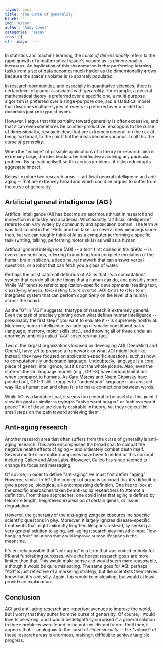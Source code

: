 ```yaml
---
layout: post
title: "The curse of generality"
blurb: ""
img: "essay"
author: "Andy Jones"
categories: "essay"
tags: []
<!-- image: -->
---
```


<style>
.column {
  float: left;
  width: 30%;
  padding: 5px;
}

.post-container {
  margin-bottom: 4rem;
  width: 450px;
  /*text-align: justify;*/
  /*text-justify: inter-word;*/
  font-size: 15px;
}

/* Clear floats after image containers */
.row::after {
  content: "";
  clear: both;
  display: table;
}
</style>

In statistics and machine learning, the *curse of dimensionality* refers to the rapid growth of a mathematical space's volume as its dimensionality increases. An implication of this phenomenon is that performing learning tasks from a set of data becomes much harder as the dimensionality grows because the space's volume is so sparsely populated.

In research communities, and especially in quantitative sciences, there is certain level of glamor associated with *generality*. For example, a general mathematical theory is preferred over a specific one, a multi-purpose algorithm is preferred over a single-purpose one, and a statistical model that describes multiple types of events is preferred over a model that describes just one type of event.

However, I argue that this partiality toward generality is often excessive, and that it can even sometimes be counter-productive. Analogous to the curse of dimensionality, research ideas that are extremely general run the risk of being *too* broad, to the point that the ideas become vacuous. I call this the *curse of generality*.

When the "volume" of possible applications of a theory or research idea is extremely large, the idea tends to be ineffective at solving any particular problem. By spreading itself so thin across problems, it risks reducing its aggregate impact.

Below I explore two research areas -- artificial general intelligence and anti-aging -- that are extremely broad and which could be argued to suffer from the curse of generality.

## Artificial general intelligence (AGI)

Artificial intelligence (AI) has become an enormous thrust in research and innovation in industry and academia. What exactly "artificial intelligence" refers to can vary widely by community and application domain. The term AI was first coined in the 1950s and has taken on several new meanings since then, but we can roughly think of AI as a computer performing a specific task (writing, talking, performing motor skills) as well as a human.

Artificial *general* intelligence (AGI) -- a term first coined in the 1990s -- is even more nebulous, referring to anything from complete emulation of the human brain in silicon, a deep neural network that can answer verbal questions, or a robot that can fetch you a glass of water.

Perhaps the most catch-all definition of AGI is that it's a computational system that can do all of the things that a human can do, and possibly more. While "AI" tends to refer to application-specific developments (reading text, classifying images, forecasting future events), AGI tends to refer to an integrated system that can perform cognitively on the level of a human across the board.

As the "G" in "AGI" suggests, this type of research is extremely general. Even the task of precisely pinning down what defines human intelligence -- presumably the first step if you want to emulate it -- is supremely nontrivial. Moreover, human intelligence is made up of smaller constituent parts (language, memory, motor skills, etc.), and throwing all of these under an enormous umbrella called "AGI" obscures that fact.

Two of the largest organizations focused on developing AGI, DeepMind and OpenAI, have yet to propose a framework for what AGI might look like. Instead, they have focused on application-specific questions, such as how to computationally understand language. Undoubtedly, language is a core piece of general intelligence, but it's not the whole picture. Also, even the state-of-the-art language models (e.g., GPT-3) have serious limitations when compared to humans. As [Gary Marcus](https://medium.com/@GaryMarcus/the-deepest-problem-with-deep-learning-91c5991f5695) and [Noam Chomsky](https://www.youtube.com/watch?v=c6MU5zQwtT4) have pointed out, GPT-3 still struggles to "understand" language in an abstract way like a human can and often fails to make connections between words.

While AGI is a laudable goal, it seems too general to be useful at this point. I view the goal as similar to trying to "solve world hunger" or "achieve world peace." All of these are clearly desirable in theory, but they neglect the small steps on the path toward achieving them.

## Anti-aging research

Another research area that often suffers from the curse of generality is anti-aging research. This area encompasses the broad goal to combat the negative health effects of aging -- and ultimately combat death itself. Several multi-billion-dollar companies have been founded on this concept, including Calico and Altos Labs. (However, Calico has since seemed to change its focus and messaging.)

Of course, in order to define "anti-aging" we must first define "aging." However, similar to AGI, the concept of aging is so broad that it's difficult to give a precise, biological, all-encompassing definition. One has to look at the specific approaches taken by anti-aging researchers to attempt a definition. From these approaches, one could infer that aging is defined by telomere length, heightened expression of certain genes, or tissue degradation.

However, the generality of the anti-aging zeitgeist obscures the specific scientific questions in play. Moreover, it largely ignores disease-specific treatments that might indirectly lengthen lifespans. Instead, by seeking a very general solution to aging, anti-aging research may miss the more "low-hanging fruit" solutions that could improve human lifespans in the meantime.

It's entirely possible that "anti-aging" is a term that was coined entirely for PR and fundraising purposes, while the honest research goals are more limited than that. This would make sense and would seem more reasonable, although it would be quite misleading. The same goes for AGI: perhaps "AGI" is just reflective of a marketing strategy, but the scientists themselves know that it's a bit silly. Again, this would be misleading, but would at least provide an explanation.

## Conclusion

AGI and anti-aging research are important avenues to improve the world, but I worry that they suffer from the curse of generality. Of course, I would love to be wrong, and I would be delightfully surprised if a general solution to these problems were found in the not-too-distant future. Until then, it appears that -- analogous to the curse of *dimensionality* -- the "volume" of these research areas is enormous, making it difficult to achieve tangible progress.










